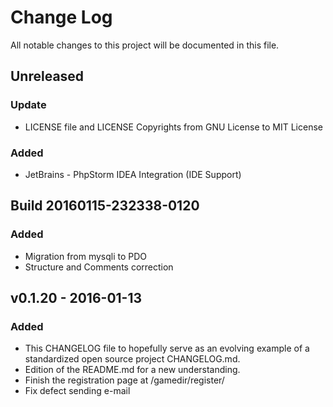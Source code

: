 # Change Log
All notable changes to this project will be documented in this file.

## Unreleased
### Update
- LICENSE file and LICENSE Copyrights from GNU License to MIT License

### Added
- JetBrains - PhpStorm IDEA Integration (IDE Support)


## Build 20160115-232338-0120
### Added
- Migration from mysqli to PDO
- Structure and Comments correction


## v0.1.20 - 2016-01-13
### Added
- This CHANGELOG file to hopefully serve as an evolving example of a standardized open source project CHANGELOG.md.
- Edition of the README.md for a new understanding.
- Finish the registration page at /gamedir/register/
- Fix defect sending e-mail
